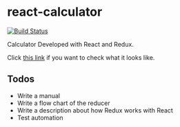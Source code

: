 # react-calculator

[![Build Status](https://travis-ci.com/Pick1a1username/react-calculator.svg?branch=master)](https://travis-ci.com/Pick1a1username/react-calculator)

Calculator Developed with React and Redux.

Click [this link](https://pick1a1username.github.io/react-calculator-hosting/) if you want to check what it looks like.

## Todos

* Write a manual
* Write a flow chart of the reducer
* Write a description about how Redux works with React
* Test automation